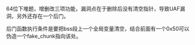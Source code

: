 64位下堆题，增删改三项功能，漏洞点在于删除后没有清空指针，导致UAF漏洞，另外还存在一个后门。

后门函数执行条件是要把bss段上一个全局变量清空，结合前面有一个0x50可以伪造一个fake_chunk指向该处。
